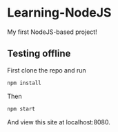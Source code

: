 # Learning-NodeJS
My first NodeJS-based project!

## Testing offline
First clone the repo and run
```bash
npm install
```
Then
```bash
npm start
```
And view this site at localhost:8080.

